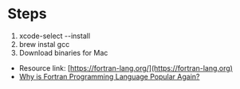 # Steps

1. xcode-select --install
2. brew instal gcc
3. Download binaries for Mac


- Resource link: [https://fortran-lang.org/](https://fortran-lang.org)
- [Why is Fortran Programming Language Popular Again?](https://medium.com/@sunil-jain/why-is-fortran-popular-again-c813c623d256)
